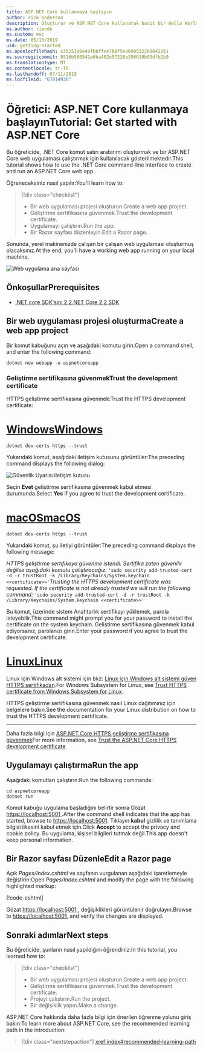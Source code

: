```yaml
---
title: ASP.NET Core kullanmaya başlayın
author: rick-anderson
description: Oluşturur ve ASP.NET Core kullanarak basit bir Hello World uygulaması çalıştıran kısa bir öğretici.
ms.author: riande
ms.custom: mvc
ms.date: 05/15/2019
uid: getting-started
ms.openlocfilehash: c35251a0e49fbbffee7b8f5ea6905322b9042261
ms.sourcegitcommit: 8516b586541e6ba402e57228e356639b85dfb2b9
ms.translationtype: MT
ms.contentlocale: tr-TR
ms.lasthandoff: 07/11/2019
ms.locfileid: "67814930"
---
```

# <a name="tutorial-get-started-with-aspnet-core"></a><span data-ttu-id="ef6ea-103">Öğretici: ASP.NET Core kullanmaya başlayın</span><span class="sxs-lookup"><span data-stu-id="ef6ea-103">Tutorial: Get started with ASP.NET Core</span></span>

<span data-ttu-id="ef6ea-104">Bu öğreticide, .NET Core komut satırı arabirimi oluşturmak ve bir ASP.NET Core web uygulaması çalıştırmak için kullanılacak gösterilmektedir.</span><span class="sxs-lookup"><span data-stu-id="ef6ea-104">This tutorial shows how to use the .NET Core command-line interface to create and run an ASP.NET Core web app.</span></span>

<span data-ttu-id="ef6ea-105">Öğreneceksiniz nasıl yapılır:</span><span class="sxs-lookup"><span data-stu-id="ef6ea-105">You'll learn how to:</span></span>

> [!div class="checklist"]
> * <span data-ttu-id="ef6ea-106">Bir web uygulaması projesi oluşturun.</span><span class="sxs-lookup"><span data-stu-id="ef6ea-106">Create a web app project.</span></span>
> * <span data-ttu-id="ef6ea-107">Geliştirme sertifikasına güvenmek.</span><span class="sxs-lookup"><span data-stu-id="ef6ea-107">Trust the development certificate.</span></span>
> * <span data-ttu-id="ef6ea-108">Uygulamayı çalıştırın.</span><span class="sxs-lookup"><span data-stu-id="ef6ea-108">Run the app.</span></span>
> * <span data-ttu-id="ef6ea-109">Bir Razor sayfası düzenleyin.</span><span class="sxs-lookup"><span data-stu-id="ef6ea-109">Edit a Razor page.</span></span>

<span data-ttu-id="ef6ea-110">Sonunda, yerel makinenizde çalışan bir çalışan web uygulaması oluşturmuş olacaksınız.</span><span class="sxs-lookup"><span data-stu-id="ef6ea-110">At the end, you'll have a working web app running on your local machine.</span></span>

![Web uygulama ana sayfası](_static/home-page.png)

## <a name="prerequisites"></a><span data-ttu-id="ef6ea-112">Önkoşullar</span><span class="sxs-lookup"><span data-stu-id="ef6ea-112">Prerequisites</span></span>

* [<span data-ttu-id="ef6ea-113">.NET core SDK'sını 2.2</span><span class="sxs-lookup"><span data-stu-id="ef6ea-113">.NET Core 2.2 SDK</span></span>](https://www.microsoft.com/net/download/all)

## <a name="create-a-web-app-project"></a><span data-ttu-id="ef6ea-114">Bir web uygulaması projesi oluşturma</span><span class="sxs-lookup"><span data-stu-id="ef6ea-114">Create a web app project</span></span>

<span data-ttu-id="ef6ea-115">Bir komut kabuğunu açın ve aşağıdaki komutu girin:</span><span class="sxs-lookup"><span data-stu-id="ef6ea-115">Open a command shell, and enter the following command:</span></span>

```console
dotnet new webapp -o aspnetcoreapp
```

### <a name="trust-the-development-certificate"></a><span data-ttu-id="ef6ea-116">Geliştirme sertifikasına güvenmek</span><span class="sxs-lookup"><span data-stu-id="ef6ea-116">Trust the development certificate</span></span>

<span data-ttu-id="ef6ea-117">HTTPS geliştirme sertifikasına güvenmek:</span><span class="sxs-lookup"><span data-stu-id="ef6ea-117">Trust the HTTPS development certificate:</span></span>

# <a name="windowstabwindows"></a>[<span data-ttu-id="ef6ea-118">Windows</span><span class="sxs-lookup"><span data-stu-id="ef6ea-118">Windows</span></span>](#tab/windows)

```console
dotnet dev-certs https --trust
```

<span data-ttu-id="ef6ea-119">Yukarıdaki komut, aşağıdaki iletişim kutusunu görüntüler:</span><span class="sxs-lookup"><span data-stu-id="ef6ea-119">The preceding command displays the following dialog:</span></span>

![Güvenlik Uyarısı iletişim kutusu](~/getting-started/_static/cert.png)

<span data-ttu-id="ef6ea-121">Seçin **Evet** geliştirme sertifikasına güvenmek kabul etmesi durumunda.</span><span class="sxs-lookup"><span data-stu-id="ef6ea-121">Select **Yes** if you agree to trust the development certificate.</span></span>

# <a name="macostabmacos"></a>[<span data-ttu-id="ef6ea-122">macOS</span><span class="sxs-lookup"><span data-stu-id="ef6ea-122">macOS</span></span>](#tab/macos)

```console
dotnet dev-certs https --trust
```

<span data-ttu-id="ef6ea-123">Yukarıdaki komut, şu iletiyi görüntüler:</span><span class="sxs-lookup"><span data-stu-id="ef6ea-123">The preceding command displays the following message:</span></span>

<span data-ttu-id="ef6ea-124">*HTTPS geliştirme sertifikaya güvenme istendi. Sertifika zaten güvenilir değilse aşağıdaki komutu çalıştıracağız:* `'sudo security add-trusted-cert -d -r trustRoot -k /Library/Keychains/System.keychain <<certificate>>'`</span><span class="sxs-lookup"><span data-stu-id="ef6ea-124">*Trusting the HTTPS development certificate was requested. If the certificate is not already trusted we will run the following command:* `'sudo security add-trusted-cert -d -r trustRoot -k /Library/Keychains/System.keychain <<certificate>>'`</span></span>

<span data-ttu-id="ef6ea-125">Bu komut, üzerinde sistem Anahtarlık sertifikayı yüklemek, parola isteyebilir.</span><span class="sxs-lookup"><span data-stu-id="ef6ea-125">This command might prompt you for your password to install the certificate on the system keychain.</span></span> <span data-ttu-id="ef6ea-126">Geliştirme sertifikasına güvenmek kabul ediyorsanız, parolanızı girin.</span><span class="sxs-lookup"><span data-stu-id="ef6ea-126">Enter your password if you agree to trust the development certificate.</span></span>

# <a name="linuxtablinux"></a>[<span data-ttu-id="ef6ea-127">Linux</span><span class="sxs-lookup"><span data-stu-id="ef6ea-127">Linux</span></span>](#tab/linux)

<span data-ttu-id="ef6ea-128">Linux için Windows alt sistemi için bkz: [Linux için Windows alt sistemi güven HTTPS sertifikadan](xref:security/enforcing-ssl#wsl).</span><span class="sxs-lookup"><span data-stu-id="ef6ea-128">For Windows Subsystem for Linux, see [Trust HTTPS certificate from Windows Subsystem for Linux](xref:security/enforcing-ssl#wsl).</span></span>

<span data-ttu-id="ef6ea-129">HTTPS geliştirme sertifikasına güvenmek nasıl Linux dağıtımınız için belgelere bakın.</span><span class="sxs-lookup"><span data-stu-id="ef6ea-129">See the documentation for your Linux distribution on how to trust the HTTPS development certificate.</span></span>

---

<span data-ttu-id="ef6ea-130">Daha fazla bilgi için [ASP.NET Core HTTPS geliştirme sertifikasına güvenmek](xref:security/enforcing-ssl#trust-the-aspnet-core-https-development-certificate-on-windows-and-macos)</span><span class="sxs-lookup"><span data-stu-id="ef6ea-130">For more information, see [Trust the ASP.NET Core HTTPS development certificate](xref:security/enforcing-ssl#trust-the-aspnet-core-https-development-certificate-on-windows-and-macos)</span></span>

## <a name="run-the-app"></a><span data-ttu-id="ef6ea-131">Uygulamayı çalıştırma</span><span class="sxs-lookup"><span data-stu-id="ef6ea-131">Run the app</span></span>

<span data-ttu-id="ef6ea-132">Aşağıdaki komutları çalıştırın:</span><span class="sxs-lookup"><span data-stu-id="ef6ea-132">Run the following commands:</span></span>

```console
cd aspnetcoreapp
dotnet run
```

<span data-ttu-id="ef6ea-133">Komut kabuğu uygulama başladığını belirtir sonra Gözat [ https://localhost:5001 ](https://localhost:5001).</span><span class="sxs-lookup"><span data-stu-id="ef6ea-133">After the command shell indicates that the app has started, browse to [https://localhost:5001](https://localhost:5001).</span></span> <span data-ttu-id="ef6ea-134">Tıklayın **kabul** gizlilik ve tanımlama bilgisi ilkesini kabul etmek için.</span><span class="sxs-lookup"><span data-stu-id="ef6ea-134">Click **Accept** to accept the privacy and cookie policy.</span></span> <span data-ttu-id="ef6ea-135">Bu uygulama, kişisel bilgileri tutmak değil.</span><span class="sxs-lookup"><span data-stu-id="ef6ea-135">This app doesn't keep personal information.</span></span>

## <a name="edit-a-razor-page"></a><span data-ttu-id="ef6ea-136">Bir Razor sayfası Düzenle</span><span class="sxs-lookup"><span data-stu-id="ef6ea-136">Edit a Razor page</span></span>

<span data-ttu-id="ef6ea-137">Açık *Pages/Index.cshtml* ve sayfanın vurgulanan aşağıdaki işaretlemeyle değiştirin:</span><span class="sxs-lookup"><span data-stu-id="ef6ea-137">Open *Pages/Index.cshtml* and modify the page with the following highlighted markup:</span></span>

[!code-cshtml[](sample/index.cshtml?highlight=9)]

<span data-ttu-id="ef6ea-138">Gözat [ https://localhost:5001 ](https://localhost:5001), değişiklikleri görüntülenir doğrulayın.</span><span class="sxs-lookup"><span data-stu-id="ef6ea-138">Browse to [https://localhost:5001](https://localhost:5001), and verify the changes are displayed.</span></span>

## <a name="next-steps"></a><span data-ttu-id="ef6ea-139">Sonraki adımlar</span><span class="sxs-lookup"><span data-stu-id="ef6ea-139">Next steps</span></span>

<span data-ttu-id="ef6ea-140">Bu öğreticide, şunların nasıl yapıldığını öğrendiniz:</span><span class="sxs-lookup"><span data-stu-id="ef6ea-140">In this tutorial, you learned how to:</span></span>

> [!div class="checklist"]
> * <span data-ttu-id="ef6ea-141">Bir web uygulaması projesi oluşturun.</span><span class="sxs-lookup"><span data-stu-id="ef6ea-141">Create a web app project.</span></span>
> * <span data-ttu-id="ef6ea-142">Geliştirme sertifikasına güvenmek.</span><span class="sxs-lookup"><span data-stu-id="ef6ea-142">Trust the development certificate.</span></span>
> * <span data-ttu-id="ef6ea-143">Projeyi çalıştırın.</span><span class="sxs-lookup"><span data-stu-id="ef6ea-143">Run the project.</span></span>
> * <span data-ttu-id="ef6ea-144">Bir değişiklik yapın.</span><span class="sxs-lookup"><span data-stu-id="ef6ea-144">Make a change.</span></span>

<span data-ttu-id="ef6ea-145">ASP.NET Core hakkında daha fazla bilgi için önerilen öğrenme yolunu giriş bakın:</span><span class="sxs-lookup"><span data-stu-id="ef6ea-145">To learn more about ASP.NET Core, see the recommended learning path in the introduction:</span></span>

> [!div class="nextstepaction"]
> <xref:index#recommended-learning-path>
